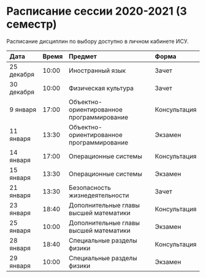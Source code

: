 # Расписание сессии 2020-2021 (3 семестр)

Расписание дисциплин по выбору доступно в личном кабинете ИСУ.

| Дата | Время | Предмет | Форма |
| :--- | :--- | :--- | :--- |
| 25 декабря | 10:00 | Иностранный язык | Зачет |
| 30 декабря | 10:00 | Физическая культура | Зачет |
| 9 января | 17:00 | Объектно-ориентированное программирование | Консультация |
| 11 января | 13:30 | Объектно-ориентированное программирование | Экзамен |
| 14 января | 17:00 | Операционные системы | Консультация |
| 15 января | 13:30 | Операционные системы | Экзамен |
| 21 января | 13:30 | Безопасность жизнедеятельности | Зачет |
| 23 января | 18:40 | Дополнительные главы высшей математики | Консультация |
| 25 января | 10:00 | Дополнительные главы высшей математики | Экзамен |
| 28 января | 18:40 | Специальные разделы физики | Консультация |
| 29 января | 10:00 | Специальные разделы физики | Экзамен |

